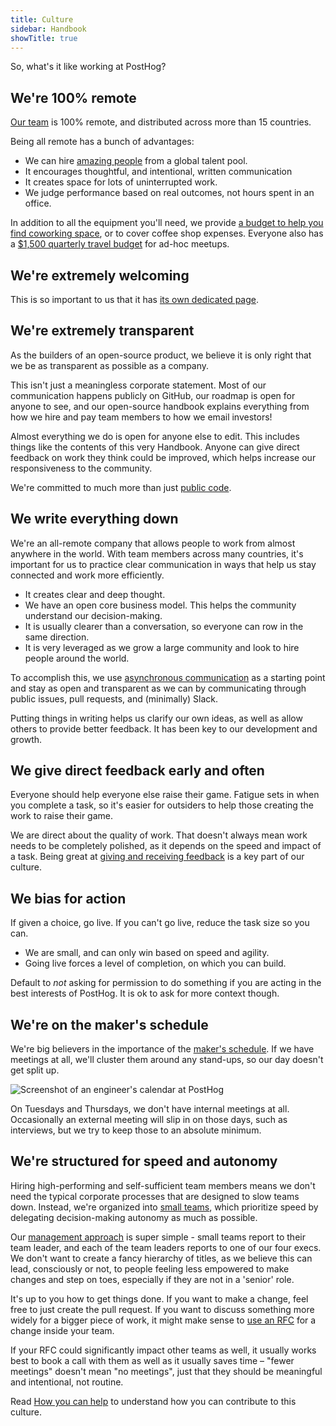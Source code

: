 ```yaml
---
title: Culture
sidebar: Handbook
showTitle: true
---
```


So, what's it like working at PostHog?

## We're 100% remote 

[Our team](/people) is 100% remote, and distributed across more than 15 countries.

Being all remote has a bunch of advantages:

* We can hire [amazing people](/people) from a global talent pool.
* It encourages thoughtful, and intentional, written communication
* It creates space for lots of uninterrupted work.
* We judge performance based on real outcomes, not hours spent in an office.

In addition to all the equipment you'll need, we provide [a budget to help you find coworking space](/handbook/people/spending-money#work-space), or to cover coffee shop expenses. Everyone also has a [$1,500 quarterly travel budget](/handbook/people/spending-money#budget-for-working-togethersocializing) for ad-hoc meetups.

## We're extremely welcoming

This is so important to us that it has [its own dedicated page](/handbook/company/grown-ups). 

## We're extremely transparent

As the builders of an open-source product, we believe it is only right that we be as transparent as possible as a company.

This isn't just a meaningless corporate statement. Most of our communication happens publicly on GitHub, our roadmap is open for anyone to see, and our open-source handbook explains everything from how we hire and pay team members to how we email investors!

Almost everything we do is open for anyone else to edit. This includes things like the contents of this very Handbook. Anyone can give direct feedback on work they think could be improved, which helps increase our responsiveness to the community. 

We're committed to much more than just [public code](/handbook/company/values#we-are-open-source). 

## We write everything down

We're an all-remote company that allows people to work from almost anywhere in the world. With team members across many countries, it's important for us to practice clear communication in ways that help us stay connected and work more efficiently.

* It creates clear and deep thought.
* We have an open core business model. This helps the community understand our decision-making.
* It is usually clearer than a conversation, so everyone can row in the same direction.
* It is very leveraged as we grow a large community and look to hire people around the world.

To accomplish this, we use [asynchronous communication](/handbook/company/communication) as a starting point and stay as open and transparent as we can by communicating through public issues, pull requests, and (minimally) Slack.

Putting things in writing helps us clarify our own ideas, as well as allow others to provide better feedback. It has been key to our development and growth.

## We give direct feedback early and often

Everyone should help everyone else raise their game. Fatigue sets in when you complete a task, so it's easier for outsiders to help those creating the work to raise their game.

We are direct about the quality of work. That doesn't always mean work needs to be completely polished, as it depends on the speed and impact of a task. Being great at [giving and receiving feedback](/handbook/people/feedback) is a key part of our culture. 

## We bias for action

If given a choice, go live. If you can't go live, reduce the task size so you can.

* We are small, and can only win based on speed and agility.
* Going live forces a level of completion, on which you can build.

Default to _not_ asking for permission to do something if you are acting in the best interests of PostHog. It is ok to ask for more context though. 

## We're on the maker's schedule

We're big believers in the importance of the [maker's schedule](http://www.paulgraham.com/makersschedule.html). If we have meetings at all, we'll cluster them around any stand-ups, so our day doesn't get split up.

![Screenshot of an engineer's calendar at PostHog](https://res.cloudinary.com/dmukukwp6/image/upload/a0d634a2_bd3e_4229_ae8f_f98269a6c4f7_2268x1473_06595e2e80.jpg)

On Tuesdays and Thursdays, we don't have internal meetings at all. Occasionally an external meeting will slip in on those days, such as interviews, but we try to keep those to an absolute minimum.

## We're structured for speed and autonomy

Hiring high-performing and self-sufficient team members means we don't need the typical corporate processes that are designed to slow teams down. Instead, we're organized into [small teams](/handbook/team-structure), which prioritize speed by delegating decision-making autonomy as much as possible. 

Our [management approach](/handbook/company/management) is super simple - small teams report to their team leader, and each of the team leaders reports to one of our four execs. We don't want to create a fancy hierarchy of titles, as we believe this can lead, consciously or not, to people feeling less empowered to make changes and step on toes, especially if they are not in a 'senior' role. 

It's up to you how to get things done. If you want to make a change, feel free to just create the pull request. If you want to discuss something more widely for a bigger piece of work, it might make sense to [use an RFC](/handbook/company/communication#requests-for-comment-rfcs) for a change inside your team. 

If your RFC could significantly impact other teams as well, it usually works best to book a call with them as well as it usually saves time – "fewer meetings" doesn't mean "no meetings", just that they should be meaningful and intentional, not routine.

Read [How you can help](/handbook/help) to understand how you can contribute to this culture.
